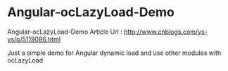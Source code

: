 # Angular-ocLazyLoad-Demo
Angular-ocLazyLoad-Demo
Article Url : http://www.cnblogs.com/ys-ys/p/5119086.html

Just a simple demo for Angular dynamic load and use other modules with ocLazyLoad 
